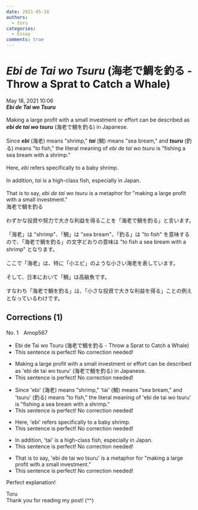 ```yaml
---
date: 2021-05-18
authors:
  - toru
categories:
  - Essay
comments: true
---
```


# <strong><em>Ebi de Tai wo Tsuru</strong></em> (海老で鯛を釣る - Throw a Sprat to Catch a Whale)
<div class="date">May 18, 2021 10:06</div>
<div id="post"><div id="body_show_ori">
<strong><em>Ebi de Tai wo Tsuru</strong></em><br/><br/>Making a large profit with a small investment or effort can be described as <strong><em>ebi de tai wo tsuru</em></strong> (海老で鯛を釣る) in Japanese.<br/><br/>Since <strong><em>ebi</em></strong> (海老) means "shrimp," <strong><em>tai</em></strong> (鯛) means "sea bream," and <strong><em>tsuru</em></strong> (釣る) means "to fish," the literal meaning of <em>ebi de tai wo tsuru</em> is "fishing a sea bream with a shrimp."<br/><br/>Here, <em>ebi</em> refers specifically to a baby shrimp.<br/><br/>In addition, <em>tai</em> is a high-class fish, especially in Japan.<br/><br/>That is to say, <em>ebi de tai wo tsuru</em> is a metaphor for "making a large profit with a small investment."
</div></div>

<!-- more -->

<div id="post_ja"><div id="body_show_mo">
海老で鯛を釣る<br/><br/>わずかな投資や努力で大きな利益を得ることを「海老で鯛を釣る」と言います。<br/><br/>「海老」は "shrimp"、「鯛」は "sea bream"、「釣る」は "to fish" を意味するので、「海老で鯛を釣る」の文字どおりの意味は "to fish a sea bream with a shrimp" となります。<br/><br/>ここで「海老」は、特に「小エビ」のような小さい海老を表しています。<br/><br/>そして、日本において「鯛」は高級魚です。<br/><br/>すなわち「海老で鯛を釣る」は、「小さな投資で大きな利益を得る」ことの例えとなっているわけです。
</div></div>

## Corrections (1)
<div id="block"><div class="first_name"> No. 1　<span class="just_name">Amop567</span></div><div id="block2">
<ul class="correction_field">
<li class="incorrect">Ebi de Tai wo Tsuru (海老で鯛を釣る - Throw a Sprat to Catch a Whale)</li>
<li class="corrected perfect">This sentence is perfect! No correction needed!</li>
</ul>
<ul class="correction_field">
<li class="incorrect">Making a large profit with a small investment or effort can be described as 'ebi de tai wo tsuru' (海老で鯛を釣る) in Japanese.</li>
<li class="corrected perfect">This sentence is perfect! No correction needed!</li>
</ul>
<ul class="correction_field">
<li class="incorrect">Since 'ebi' (海老) means "shrimp," 'tai' (鯛) means "sea bream," and 'tsuru' (釣る) means "to fish," the literal meaning of 'ebi de tai wo tsuru' is "fishing a sea bream with a shrimp."</li>
<li class="corrected perfect">This sentence is perfect! No correction needed!</li>
</ul>
<ul class="correction_field">
<li class="incorrect">Here, 'ebi' refers specifically to a baby shrimp.</li>
<li class="corrected perfect">This sentence is perfect! No correction needed!</li>
</ul>
<ul class="correction_field">
<li class="incorrect">In addition, 'tai' is a high-class fish, especially in Japan.</li>
<li class="corrected perfect">This sentence is perfect! No correction needed!</li>
</ul>
<ul class="correction_field">
<li class="incorrect">That is to say, 'ebi de tai wo tsuru' is a metaphor for "making a large profit with a small investment."</li>
<li class="corrected perfect">This sentence is perfect! No correction needed!</li>
</ul>
<p class="comment_small">
 Perfect explanation!
</p>

</div><div class="name"><span class="just_name">Toru</span><br>
Thank you for reading my post! (^^)
</div>
</div>
